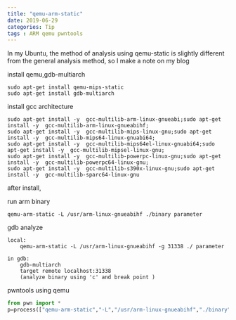 ```yaml
---
title: "qemu-arm-static"
date: 2019-06-29
categories: Tip
tags : ARM qemu pwntools
---
```


In my Ubuntu, the method of analysis using qemu-static is slightly different from the 
general analysis method, so I make a note on my blog


install qemu,gdb-multiarch

```
sudo apt-get install qemu-mips-static
sudo apt-get install gdb-multiarch
```

install gcc architecture

```
sudo apt-get install -y  gcc-multilib-arm-linux-gnueabi;sudo apt-get install -y  gcc-multilib-arm-linux-gnueabihf;
sudo apt-get install -y  gcc-multilib-mips-linux-gnu;sudo apt-get install -y  gcc-multilib-mips64-linux-gnuabi64;
sudo apt-get install -y  gcc-multilib-mips64el-linux-gnuabi64;sudo apt-get install -y  gcc-multilib-mipsel-linux-gnu;
sudo apt-get install -y  gcc-multilib-powerpc-linux-gnu;sudo apt-get install -y  gcc-multilib-powerpc64-linux-gnu;
sudo apt-get install -y  gcc-multilib-s390x-linux-gnu;sudo apt-get install -y  gcc-multilib-sparc64-linux-gnu
```

after install,

run arm binary

```
qemu-arm-static -L /usr/arm-linux-gnueabihf ./binary parameter
```

gdb analyze

```
local:
    qemu-arm-static -L /usr/arm-linux-gnueabihf -g 31338 ./ parameter

in gdb:
    gdb-multiarch
    target remote localhost:31338
    (analyze binary using 'c' and break point ) 
```

pwntools using qemu

```python
from pwn import *
p=process(["qemu-arm-static","-L","/usr/arm-linux-gnueabihf","./binary","parameter"])
```
